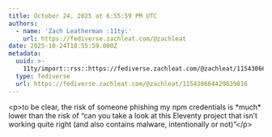 ```yaml
---
title: October 24, 2025 at 6:55:59 PM UTC
authors:
  - name: 'Zach Leatherman :11ty:'
    url: https://fediverse.zachleat.com/@zachleat
date: 2025-10-24T18:55:59.000Z
metadata:
  uuid: >-
    11ty/import::rss::https://fediverse.zachleat.com/@zachleat/115430664429839816
  type: fediverse
  url: https://fediverse.zachleat.com/@zachleat/115430664429839816
---
```

\<p>to be clear, the risk of someone phishing my npm credentials is \*much\* lower than the risk of “can you take a look at this Eleventy project that isn’t working quite right (and also contains malware, intentionally or not)”\</p>